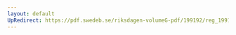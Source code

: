 ```yaml
---
layout: default
UpRedirect: https://pdf.swedeb.se/riksdagen-volumeG-pdf/199192/reg_199192/reg_199192_0751.pdf
---
```

